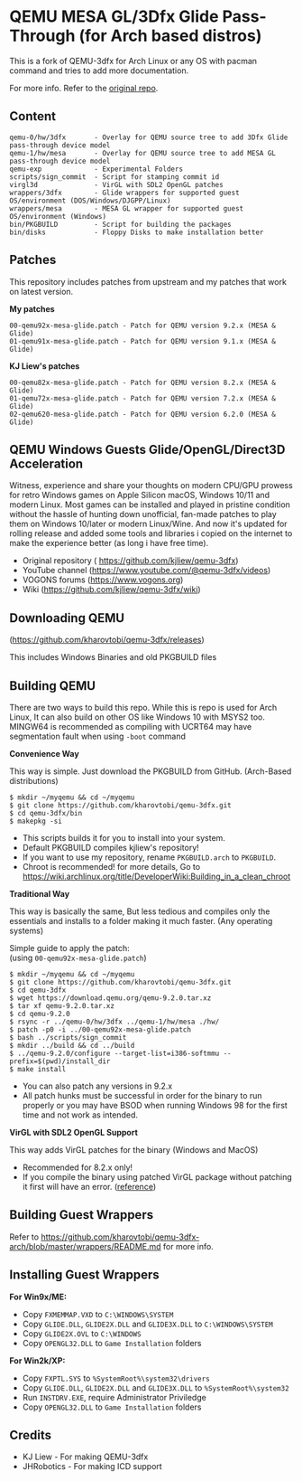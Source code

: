 # QEMU MESA GL/3Dfx Glide Pass-Through (for Arch based distros)
This is a fork of QEMU-3dfx for Arch Linux or any OS with pacman command and tries to add more documentation.

For more info. Refer to the [original repo](https://github.com/kjliew/qemu-3dfx).
## Content
    qemu-0/hw/3dfx       - Overlay for QEMU source tree to add 3Dfx Glide pass-through device model
    qemu-1/hw/mesa       - Overlay for QEMU source tree to add MESA GL pass-through device model
    qemu-exp             - Experimental Folders
    scripts/sign_commit  - Script for stamping commit id
    virgl3d              - VirGL with SDL2 OpenGL patches
    wrappers/3dfx        - Glide wrappers for supported guest OS/environment (DOS/Windows/DJGPP/Linux)
    wrappers/mesa        - MESA GL wrapper for supported guest OS/environment (Windows)
    bin/PKGBUILD         - Script for building the packages
    bin/disks            - Floppy Disks to make installation better
## Patches
This repository includes patches from upstream and my patches that work on latest version.

**My patches**

    00-qemu92x-mesa-glide.patch - Patch for QEMU version 9.2.x (MESA & Glide)
    01-qemu91x-mesa-glide.patch - Patch for QEMU version 9.1.x (MESA & Glide)

**KJ Liew's patches**

    00-qemu82x-mesa-glide.patch - Patch for QEMU version 8.2.x (MESA & Glide)
    01-qemu72x-mesa-glide.patch - Patch for QEMU version 7.2.x (MESA & Glide)
    02-qemu620-mesa-glide.patch - Patch for QEMU version 6.2.0 (MESA & Glide)

## QEMU Windows Guests Glide/OpenGL/Direct3D Acceleration
Witness, experience and share your thoughts on modern CPU/GPU prowess for retro Windows games on Apple Silicon macOS, Windows 10/11 and modern Linux. Most games can be installed and played in pristine condition without the hassle of hunting down unofficial, fan-made patches to play them on Windows 10/later or modern Linux/Wine. And now it's updated for rolling release and added some tools and libraries i copied on the internet to make the experience better (as long i have free time).
- Original repository ( https://github.com/kjliew/qemu-3dfx)
- YouTube channel (https://www.youtube.com/@qemu-3dfx/videos)
- VOGONS forums (https://www.vogons.org)
- Wiki (https://github.com/kjliew/qemu-3dfx/wiki)
## Downloading QEMU
(https://github.com/kharovtobi/qemu-3dfx/releases)

This includes Windows Binaries and old PKGBUILD files

## Building QEMU
There are two ways to build this repo. While this is repo is used for Arch Linux, It can also build on other OS like Windows 10 with MSYS2 too. MINGW64 is recommended as compiling with UCRT64 may have segmentation fault when using `-boot` command

**Convenience Way**

This way is simple. Just download the PKGBUILD from GitHub. (Arch-Based distributions)

    $ mkdir ~/myqemu && cd ~/myqemu
    $ git clone https://github.com/kharovtobi/qemu-3dfx.git
    $ cd qemu-3dfx/bin
    $ makepkg -si

- This scripts builds it for you to install into your system.
- Default PKGBUILD compiles kjliew's repository!
- If you want to use my repository, rename `PKGBUILD.arch` to `PKGBUILD`.
- Chroot is recommended! for more details, Go to https://wiki.archlinux.org/title/DeveloperWiki:Building_in_a_clean_chroot


**Traditional Way**

This way is basically the same, But less tedious and compiles only the essentials and installs to a folder making it much faster. (Any operating systems)

Simple guide to apply the patch:<br>
(using `00-qemu92x-mesa-glide.patch`)

    $ mkdir ~/myqemu && cd ~/myqemu
    $ git clone https://github.com/kharovtobi/qemu-3dfx.git
    $ cd qemu-3dfx
    $ wget https://download.qemu.org/qemu-9.2.0.tar.xz
    $ tar xf qemu-9.2.0.tar.xz
    $ cd qemu-9.2.0
    $ rsync -r ../qemu-0/hw/3dfx ../qemu-1/hw/mesa ./hw/
    $ patch -p0 -i ../00-qemu92x-mesa-glide.patch
    $ bash ../scripts/sign_commit
    $ mkdir ../build && cd ../build
    $ ../qemu-9.2.0/configure --target-list=i386-softmmu --prefix=$(pwd)/install_dir
    $ make install 

- You can also patch any versions in 9.2.x
- All patch hunks must be successful in order for the binary to run properly or you may have BSOD when running Windows 98 for the first time and not work as intended.

**VirGL with SDL2 OpenGL Support**

This way adds VirGL patches for the binary (Windows and MacOS)

- Recommended for 8.2.x only!
- If you compile the binary using patched VirGL package without patching it first will have an error. ([reference](https://github.com/msys2/MINGW-packages/issues/10547))

## Building Guest Wrappers
Refer to https://github.com/kharovtobi/qemu-3dfx-arch/blob/master/wrappers/README.md for more info.

## Installing Guest Wrappers
**For Win9x/ME:**  
 - Copy `FXMEMMAP.VXD` to `C:\WINDOWS\SYSTEM`  
 - Copy `GLIDE.DLL`, `GLIDE2X.DLL` and `GLIDE3X.DLL` to `C:\WINDOWS\SYSTEM`  
 - Copy `GLIDE2X.OVL` to `C:\WINDOWS`  
 - Copy `OPENGL32.DLL` to `Game Installation` folders

**For Win2k/XP:**  
 - Copy `FXPTL.SYS` to `%SystemRoot%\system32\drivers`  
 - Copy `GLIDE.DLL`, `GLIDE2X.DLL` and `GLIDE3X.DLL` to `%SystemRoot%\system32`  
 - Run `INSTDRV.EXE`, require Administrator Priviledge  
 - Copy `OPENGL32.DLL` to `Game Installation` folders

## Credits
- KJ Liew - For making QEMU-3dfx 
- JHRobotics - For making ICD support
